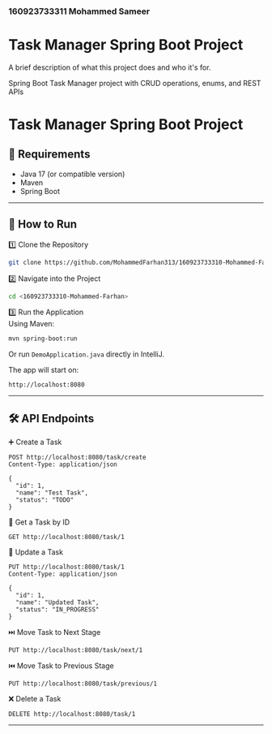 
### 160923733311 Mohammed Sameer
# Task Manager Spring Boot Project


A brief description of what this project does and who it's for.

Spring Boot Task Manager project with CRUD operations, enums, and REST APIs
# Task Manager Spring Boot Project

## 📌 Requirements
- Java 17 (or compatible version)
- Maven
- Spring Boot

---

## 🚀 How to Run

1️⃣ Clone the Repository
```bash
git clone https://github.com/MohammedFarhan313/160923733310-Mohammed-Farhan
```

2️⃣ Navigate into the Project
```bash
cd <160923733310-Mohammed-Farhan>
```

3️⃣ Run the Application  
Using Maven:
```bash
mvn spring-boot:run
```
Or run `DemoApplication.java` directly in IntelliJ.

The app will start on:
```
http://localhost:8080
```

---

## 🛠️ API Endpoints

➕ Create a Task
```http
POST http://localhost:8080/task/create
Content-Type: application/json

{
  "id": 1,
  "name": "Test Task",
  "status": "TODO"
}
```

📌 Get a Task by ID
```http
GET http://localhost:8080/task/1
```

🔄 Update a Task
```http
PUT http://localhost:8080/task/1
Content-Type: application/json

{
  "id": 1,
  "name": "Updated Task",
  "status": "IN_PROGRESS"
}
```

⏭️ Move Task to Next Stage
```http
PUT http://localhost:8080/task/next/1
```

⏮️ Move Task to Previous Stage
```http
PUT http://localhost:8080/task/previous/1
```

❌ Delete a Task
```http
DELETE http://localhost:8080/task/1
```

---